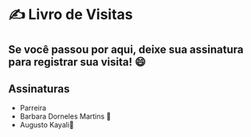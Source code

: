 
# ✍️ Livro de Visitas

Se você passou por aqui, deixe sua assinatura para registrar sua visita! 😄
---

## Assinaturas
- Parreira
- Barbara Dorneles Martins 💙
- Augusto Kayali🗿

